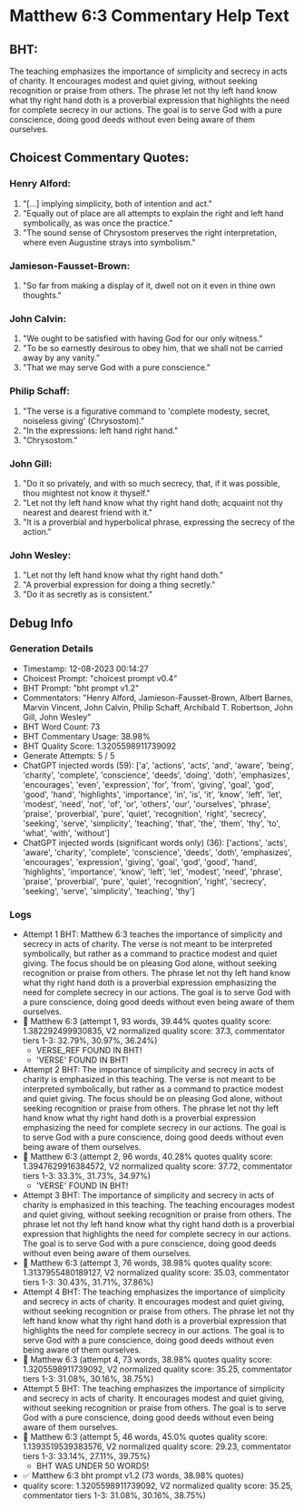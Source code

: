 # Matthew 6:3 Commentary Help Text

## BHT:
The teaching emphasizes the importance of simplicity and secrecy in acts of charity. It encourages modest and quiet giving, without seeking recognition or praise from others. The phrase let not thy left hand know what thy right hand doth is a proverbial expression that highlights the need for complete secrecy in our actions. The goal is to serve God with a pure conscience, doing good deeds without even being aware of them ourselves.

## Choicest Commentary Quotes:
### Henry Alford:
1. "[...] implying simplicity, both of intention and act."
2. "Equally out of place are all attempts to explain the right and left hand symbolically, as was once the practice."
3. "The sound sense of Chrysostom preserves the right interpretation, where even Augustine strays into symbolism."

### Jamieson-Fausset-Brown:
1. "So far from making a display of it, dwell not on it even in thine own thoughts."

### John Calvin:
1. "We ought to be satisfied with having God for our only witness."
2. "To be so earnestly desirous to obey him, that we shall not be carried away by any vanity."
3. "That we may serve God with a pure conscience."

### Philip Schaff:
1. "The verse is a figurative command to 'complete modesty, secret, noiseless giving' (Chrysostom)."
2. "In the expressions: left hand right hand."
3. "Chrysostom."

### John Gill:
1. "Do it so privately, and with so much secrecy, that, if it was possible, thou mightest not know it thyself." 
2. "Let not thy left hand know what thy right hand doth; acquaint not thy nearest and dearest friend with it."
3. "It is a proverbial and hyperbolical phrase, expressing the secrecy of the action."

### John Wesley:
1. "Let not thy left hand know what thy right hand doth."
2. "A proverbial expression for doing a thing secretly."
3. "Do it as secretly as is consistent."


## Debug Info
### Generation Details
- Timestamp: 12-08-2023 00:14:27
- Choicest Prompt: "choicest prompt v0.4"
- BHT Prompt: "bht prompt v1.2"
- Commentators: "Henry Alford, Jamieson-Fausset-Brown, Albert Barnes, Marvin Vincent, John Calvin, Philip Schaff, Archibald T. Robertson, John Gill, John Wesley"
- BHT Word Count: 73
- BHT Commentary Usage: 38.98%
- BHT Quality Score: 1.3205598911739092
- Generate Attempts: 5 / 5
- ChatGPT injected words (59):
	['a', 'actions', 'acts', 'and', 'aware', 'being', 'charity', 'complete', 'conscience', 'deeds', 'doing', 'doth', 'emphasizes', 'encourages', 'even', 'expression', 'for', 'from', 'giving', 'goal', 'god', 'good', 'hand', 'highlights', 'importance', 'in', 'is', 'it', 'know', 'left', 'let', 'modest', 'need', 'not', 'of', 'or', 'others', 'our', 'ourselves', 'phrase', 'praise', 'proverbial', 'pure', 'quiet', 'recognition', 'right', 'secrecy', 'seeking', 'serve', 'simplicity', 'teaching', 'that', 'the', 'them', 'thy', 'to', 'what', 'with', 'without']
- ChatGPT injected words (significant words only) (36):
	['actions', 'acts', 'aware', 'charity', 'complete', 'conscience', 'deeds', 'doth', 'emphasizes', 'encourages', 'expression', 'giving', 'goal', 'god', 'good', 'hand', 'highlights', 'importance', 'know', 'left', 'let', 'modest', 'need', 'phrase', 'praise', 'proverbial', 'pure', 'quiet', 'recognition', 'right', 'secrecy', 'seeking', 'serve', 'simplicity', 'teaching', 'thy']

### Logs
- Attempt 1 BHT: Matthew 6:3 teaches the importance of simplicity and secrecy in acts of charity. The verse is not meant to be interpreted symbolically, but rather as a command to practice modest and quiet giving. The focus should be on pleasing God alone, without seeking recognition or praise from others. The phrase let not thy left hand know what thy right hand doth is a proverbial expression emphasizing the need for complete secrecy in our actions. The goal is to serve God with a pure conscience, doing good deeds without even being aware of them ourselves.
- 🔄 Matthew 6:3 (attempt 1, 93 words, 39.44% quotes quality score: 1.382292499930835, V2 normalized quality score: 37.3, commentator tiers 1-3: 32.79%, 30.97%, 36.24%) 
	- VERSE_REF FOUND IN BHT! 
	- 'VERSE' FOUND IN BHT!
- Attempt 2 BHT: The importance of simplicity and secrecy in acts of charity is emphasized in this teaching. The verse is not meant to be interpreted symbolically, but rather as a command to practice modest and quiet giving. The focus should be on pleasing God alone, without seeking recognition or praise from others. The phrase let not thy left hand know what thy right hand doth is a proverbial expression emphasizing the need for complete secrecy in our actions. The goal is to serve God with a pure conscience, doing good deeds without even being aware of them ourselves.
- 🔄 Matthew 6:3 (attempt 2, 96 words, 40.28% quotes quality score: 1.3947629916384572, V2 normalized quality score: 37.72, commentator tiers 1-3: 33.3%, 31.73%, 34.97%) 
	- 'VERSE' FOUND IN BHT!
- Attempt 3 BHT: The importance of simplicity and secrecy in acts of charity is emphasized in this teaching. The teaching encourages modest and quiet giving, without seeking recognition or praise from others. The phrase let not thy left hand know what thy right hand doth is a proverbial expression that highlights the need for complete secrecy in our actions. The goal is to serve God with a pure conscience, doing good deeds without even being aware of them ourselves.
- 🔄 Matthew 6:3 (attempt 3, 76 words, 38.98% quotes quality score: 1.3137955480189127, V2 normalized quality score: 35.03, commentator tiers 1-3: 30.43%, 31.71%, 37.86%)
- Attempt 4 BHT: The teaching emphasizes the importance of simplicity and secrecy in acts of charity. It encourages modest and quiet giving, without seeking recognition or praise from others. The phrase let not thy left hand know what thy right hand doth is a proverbial expression that highlights the need for complete secrecy in our actions. The goal is to serve God with a pure conscience, doing good deeds without even being aware of them ourselves.
- 🔄 Matthew 6:3 (attempt 4, 73 words, 38.98% quotes quality score: 1.3205598911739092, V2 normalized quality score: 35.25, commentator tiers 1-3: 31.08%, 30.16%, 38.75%)
- Attempt 5 BHT: The teaching emphasizes the importance of simplicity and secrecy in acts of charity. It encourages modest and quiet giving, without seeking recognition or praise from others. The goal is to serve God with a pure conscience, doing good deeds without even being aware of them ourselves.
- 🔄 Matthew 6:3 (attempt 5, 46 words, 45.0% quotes quality score: 1.1393519539383576, V2 normalized quality score: 29.23, commentator tiers 1-3: 33.14%, 27.11%, 39.75%) 
	- BHT WAS UNDER 50 WORDS!
- ✅ Matthew 6:3 bht prompt v1.2 (73 words, 38.98% quotes)
- quality score: 1.3205598911739092, V2 normalized quality score: 35.25, commentator tiers 1-3: 31.08%, 30.16%, 38.75%)